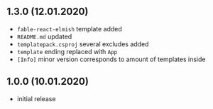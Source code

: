 ## 1.3.0 (12.01.2020)

* `fable-react-elmish` template added
* `README.md` updated
* `templatepack.csproj` several excludes added
* `template` ending replaced with `App`
* `[Info]` minor version corresponds to amount of templates inside

## 1.0.0 (10.01.2020)

* initial release